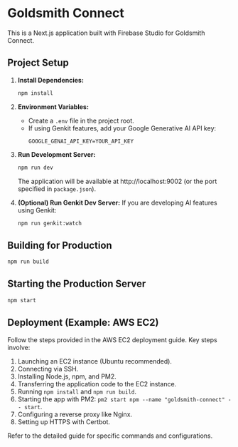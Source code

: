 # Goldsmith Connect

This is a Next.js application built with Firebase Studio for Goldsmith Connect.

## Project Setup

1.  **Install Dependencies:**
    ```bash
    npm install
    ```

2.  **Environment Variables:**
    *   Create a `.env` file in the project root.
    *   If using Genkit features, add your Google Generative AI API key:
        ```
        GOOGLE_GENAI_API_KEY=YOUR_API_KEY
        ```

3.  **Run Development Server:**
    ```bash
    npm run dev
    ```
    The application will be available at http://localhost:9002 (or the port specified in `package.json`).

4.  **(Optional) Run Genkit Dev Server:**
    If you are developing AI features using Genkit:
    ```bash
    npm run genkit:watch
    ```

## Building for Production

```bash
npm run build
```

## Starting the Production Server

```bash
npm start
```

## Deployment (Example: AWS EC2)

Follow the steps provided in the AWS EC2 deployment guide. Key steps involve:

1.  Launching an EC2 instance (Ubuntu recommended).
2.  Connecting via SSH.
3.  Installing Node.js, npm, and PM2.
4.  Transferring the application code to the EC2 instance.
5.  Running `npm install` and `npm run build`.
6.  Starting the app with PM2: `pm2 start npm --name "goldsmith-connect" -- start`.
7.  Configuring a reverse proxy like Nginx.
8.  Setting up HTTPS with Certbot.

Refer to the detailed guide for specific commands and configurations.
